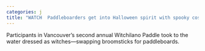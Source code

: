 ```yaml
---
categories: j
title: "WATCH  Paddleboarders get into Halloween spirit with spooky costumes"
---
```

Participants in Vancouver’s second annual Witchilano Paddle took to the water dressed as witches—swapping broomsticks for paddleboards.
